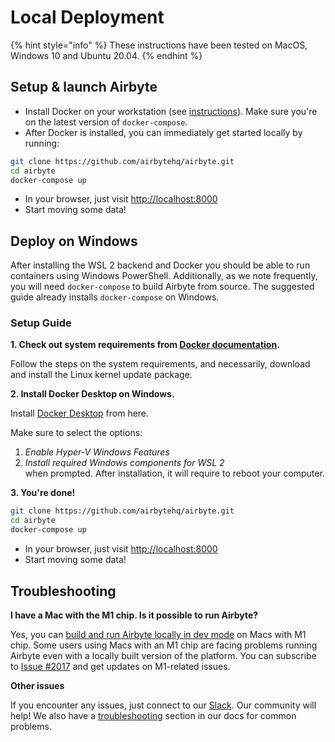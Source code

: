 # Local Deployment

{% hint style="info" %}
These instructions have been tested on MacOS, Windows 10 and Ubuntu 20.04.
{% endhint %}

## Setup & launch Airbyte

* Install Docker on your workstation \(see [instructions](https://www.docker.com/products/docker-desktop)\). Make sure you're on the latest version of `docker-compose`.
* After Docker is installed, you can immediately get started locally by running:

```bash
git clone https://github.com/airbytehq/airbyte.git
cd airbyte
docker-compose up
```

* In your browser, just visit [http://localhost:8000](http://localhost:8000)
* Start moving some data!

## Deploy on Windows

After installing the WSL 2 backend and Docker you should be able to run containers using Windows PowerShell. Additionally, as we note frequently, you will need `docker-compose` to build Airbyte from source. The suggested guide already installs `docker-compose` on Windows.

### Setup Guide

**1. Check out system requirements from [Docker documentation](https://docs.docker.com/desktop/windows/install/).**

Follow the steps on the system requirements, and necessarily, download and install the Linux kernel update package.

**2. Install Docker Desktop on Windows.**

Install [Docker Desktop](https://docs.docker.com/desktop/windows/install/) from here.

Make sure to select the options:
1. *Enable Hyper-V Windows Features*
2. *Install required Windows components for WSL 2*\
   when prompted. After installation, it will require to reboot your computer.

**3. You're done!**

```bash
git clone https://github.com/airbytehq/airbyte.git
cd airbyte
docker-compose up
```
* In your browser, just visit [http://localhost:8000](http://localhost:8000)
* Start moving some data!

## Troubleshooting

**I have a Mac with the M1 chip. Is it possible to run Airbyte?**

Yes, you can [build and run Airbyte locally in dev mode](../contributing-to-airbyte/developing-locally.md) on Macs with M1 chip. 
Some users using Macs with an M1 chip are facing problems running Airbyte even with a locally built version of the platform. 
You can subscribe to [Issue \#2017](https://github.com/airbytehq/airbyte/issues/2017) and get updates on M1-related issues.

**Other issues**

If you encounter any issues, just connect to our [Slack](https://slack.airbyte.io). Our community will help! We also have a [troubleshooting](../troubleshooting/on-deploying.md) section in our docs for common problems.

